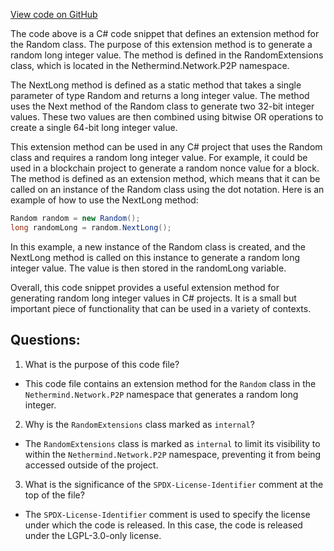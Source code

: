 [View code on GitHub](https://github.com/nethermindeth/nethermind/Nethermind.Network/P2P/RandomExtensions.cs)

The code above is a C# code snippet that defines an extension method for the Random class. The purpose of this extension method is to generate a random long integer value. The method is defined in the RandomExtensions class, which is located in the Nethermind.Network.P2P namespace.

The NextLong method is defined as a static method that takes a single parameter of type Random and returns a long integer value. The method uses the Next method of the Random class to generate two 32-bit integer values. These two values are then combined using bitwise OR operations to create a single 64-bit long integer value.

This extension method can be used in any C# project that uses the Random class and requires a random long integer value. For example, it could be used in a blockchain project to generate a random nonce value for a block. The method is defined as an extension method, which means that it can be called on an instance of the Random class using the dot notation. Here is an example of how to use the NextLong method:

```csharp
Random random = new Random();
long randomLong = random.NextLong();
```

In this example, a new instance of the Random class is created, and the NextLong method is called on this instance to generate a random long integer value. The value is then stored in the randomLong variable.

Overall, this code snippet provides a useful extension method for generating random long integer values in C# projects. It is a small but important piece of functionality that can be used in a variety of contexts.
## Questions: 
 1. What is the purpose of this code file?
- This code file contains an extension method for the `Random` class in the `Nethermind.Network.P2P` namespace that generates a random long integer.

2. Why is the `RandomExtensions` class marked as `internal`?
- The `RandomExtensions` class is marked as `internal` to limit its visibility to within the `Nethermind.Network.P2P` namespace, preventing it from being accessed outside of the project.

3. What is the significance of the `SPDX-License-Identifier` comment at the top of the file?
- The `SPDX-License-Identifier` comment is used to specify the license under which the code is released. In this case, the code is released under the LGPL-3.0-only license.
